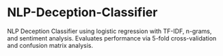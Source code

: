 # NLP-Deception-Classifier
NLP Deception Classifier using logistic regression with TF-IDF, n-grams, and sentiment analysis. Evaluates performance via 5-fold cross-validation and confusion matrix analysis.
